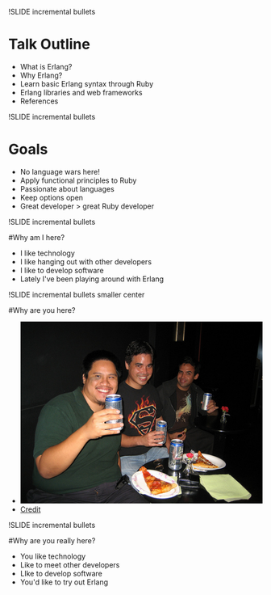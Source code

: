 !SLIDE incremental bullets

# Talk Outline

* What is Erlang?
* Why Erlang?
* Learn basic Erlang syntax through Ruby
* Erlang libraries and web frameworks
* References

!SLIDE incremental bullets

# Goals

* No language wars here!
* Apply functional principles to Ruby
* Passionate about languages
* Keep options open
* Great developer > great Ruby developer


!SLIDE incremental bullets

#Why am I here?

* I like technology
* I like hanging out with other developers
* I like to develop software
* Lately I've been playing around with Erlang


!SLIDE incremental bullets smaller center

#Why are you here?

* ![beerpizza](beerpizza.jpg) 
* [Credit](http://www.flickr.com/photos/hawyn316/2946197060/sizes/m/in/photostream/)


!SLIDE incremental bullets

#Why are you really here?

* You like technology
* Like to meet other developers
* LIke to develop software
* You'd like to try out Erlang

